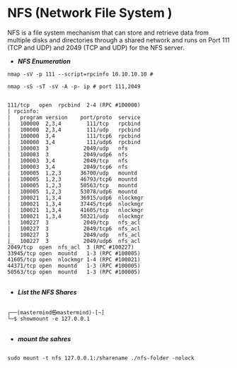 
# NFS (Network File System )

NFS is  a file system mechanism that can store and retrieve data from multiple disks and directories through a shared network and runs on Port 111 (TCP and UDP) and 2049 (TCP and UDP) for the NFS server.

* ***NFS Enumeration***

```shell
nmap -sV -p 111 --script=rpcinfo 10.10.10.10 #
```
```shell
nmap -sS -sT -sV -A -p- ip # port 111,2049
```
<pre id="fence-code-2" class="fence-code has-commands">
<code>
111/tcp   open  rpcbind  2-4 (RPC #100000)
| rpcinfo: 
|   program version    port/proto  service
|   100000  2,3,4        111/tcp   rpcbind
|   100000  2,3,4        111/udp   rpcbind
|   100000  3,4          111/tcp6  rpcbind
|   100000  3,4          111/udp6  rpcbind
|   100003  3           2049/udp   nfs
|   100003  3           2049/udp6  nfs
|   100003  3,4         2049/tcp   nfs
|   100003  3,4         2049/tcp6  nfs
|   100005  1,2,3      36700/udp   mountd
|   100005  1,2,3      46793/tcp6  mountd
|   100005  1,2,3      50563/tcp   mountd
|   100005  1,2,3      53078/udp6  mountd
|   100021  1,3,4      36915/udp6  nlockmgr
|   100021  1,3,4      37445/tcp6  nlockmgr
|   100021  1,3,4      41605/tcp   nlockmgr
|   100021  1,3,4      50321/udp   nlockmgr
|   100227  3           2049/tcp   nfs_acl
|   100227  3           2049/tcp6  nfs_acl
|   100227  3           2049/udp   nfs_acl
|_  100227  3           2049/udp6  nfs_acl
2049/tcp  open  nfs_acl  3 (RPC #100227)
33945/tcp open  mountd   1-3 (RPC #100005)
41605/tcp open  nlockmgr 1-4 (RPC #100021)
44371/tcp open  mountd   1-3 (RPC #100005)
50563/tcp open  mountd   1-3 (RPC #100005)
</code>
</pre>
* ***List the NFS Shares***
<pre id="fence-code-2" class="fence-code has-commands">
<code>
┌──(mastermind㉿mastermind)-[~]
└─$ showmount -e 127.0.0.1
</code>
</pre>
* ***mount the sahres***
<pre id="fence-code-2" class="fence-code has-commands">
<code>
sudo mount -t nfs 127.0.0.1:/sharename ./nfs-folder -nolock
</code>
</pre>
